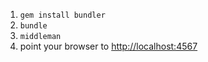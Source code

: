 1.  `gem install bundler`
2.  `bundle`
3.  `middleman`
4.  point your browser to [http://localhost:4567](http://localhost:4567)
